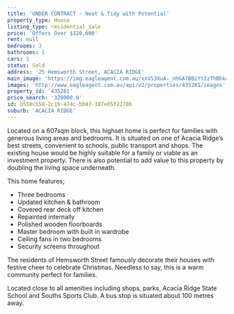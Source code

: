 ```yaml
---
title: 'UNDER CONTRACT - Neat & Tidy with Potential'
property_type: House
listing_type: residential_sale
price: 'Offers Over $320,000'
rent: null
bedrooms: 3
bathrooms: 1
cars: 1
status: Sold
address: '25 Hemsworth Street, ACACIA RIDGE'
main_image: 'https://img.eagleagent.com.au/xnVS3XuA-_nhGA7BBiYtIzThBhk=/1280x854/smart/https://s3-us-west-2.amazonaws.com/eagleagent-orig/images/6822679/117375799-image-M.jpg'
images: 'http://www.eagleagent.com.au/api/v2/properties/435281/images'
property_id: '435281'
price_search: '320000.0'
id: b558c558-2c19-474c-bb87-107e05f2270b
suburb: 'ACACIA RIDGE'
---
```

Located on a 607sqm block, this highset home is perfect for families with generous living areas and bedrooms. It is situated on one of Acacia Ridge’s best streets, convenient to schools, public transport and shops. The existing house would be highly suitable for a family or viable as an investment property. There is also potential to add value to this property by doubling the living space underneath.

This home features;
*  Three bedrooms
*  Updated kitchen & bathroom
*  Covered rear deck off kitchen
*  Repainted internally
*  Polished wooden floorboards
*  Master bedroom with built in wardrobe
*  Ceiling fans in two bedrooms
*  Security screens throughout

The residents of Hemsworth Street famously decorate their houses with festive cheer to celebrate Christmas. Needless to say, this is a warm community perfect for families.

Located close to all amenities including shops, parks, Acacia Ridge State School and Souths Sports Club. A bus stop is situated about 100 metres away.